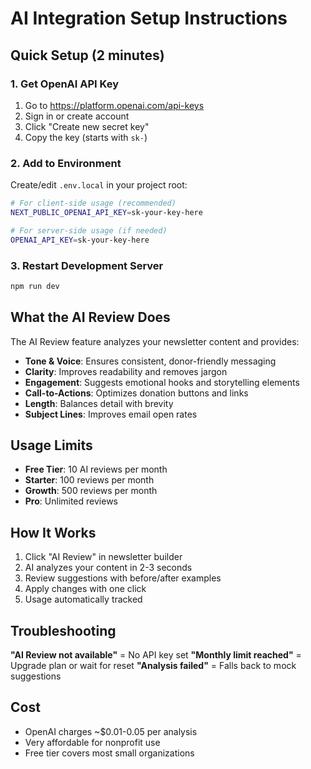 # AI Integration Setup Instructions

## Quick Setup (2 minutes)

### 1. Get OpenAI API Key
1. Go to https://platform.openai.com/api-keys
2. Sign in or create account
3. Click "Create new secret key"
4. Copy the key (starts with `sk-`)

### 2. Add to Environment
Create/edit `.env.local` in your project root:
```bash
# For client-side usage (recommended)
NEXT_PUBLIC_OPENAI_API_KEY=sk-your-key-here

# For server-side usage (if needed)
OPENAI_API_KEY=sk-your-key-here
```

### 3. Restart Development Server
```bash
npm run dev
```

## What the AI Review Does

The AI Review feature analyzes your newsletter content and provides:

- **Tone & Voice**: Ensures consistent, donor-friendly messaging
- **Clarity**: Improves readability and removes jargon
- **Engagement**: Suggests emotional hooks and storytelling elements
- **Call-to-Actions**: Optimizes donation buttons and links
- **Length**: Balances detail with brevity
- **Subject Lines**: Improves email open rates

## Usage Limits

- **Free Tier**: 10 AI reviews per month
- **Starter**: 100 reviews per month  
- **Growth**: 500 reviews per month
- **Pro**: Unlimited reviews

## How It Works

1. Click "AI Review" in newsletter builder
2. AI analyzes your content in 2-3 seconds
3. Review suggestions with before/after examples
4. Apply changes with one click
5. Usage automatically tracked

## Troubleshooting

**"AI Review not available"** = No API key set
**"Monthly limit reached"** = Upgrade plan or wait for reset
**"Analysis failed"** = Falls back to mock suggestions

## Cost

- OpenAI charges ~$0.01-0.05 per analysis
- Very affordable for nonprofit use
- Free tier covers most small organizations
